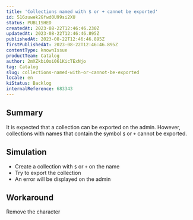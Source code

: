 ```yaml
---
title: 'Collections named with $ or + cannot be exported'
id: 516zuwek2Gfwd0U99si2XU
status: PUBLISHED
createdAt: 2023-08-22T12:46:46.230Z
updatedAt: 2023-08-22T12:46:46.895Z
publishedAt: 2023-08-22T12:46:46.895Z
firstPublishedAt: 2023-08-22T12:46:46.895Z
contentType: knownIssue
productTeam: Catalog
author: 2mXZkbi0oi061KicTExNjo
tag: Catalog
slug: collections-named-with-or-cannot-be-exported
locale: en
kiStatus: Backlog
internalReference: 683343
---
```


## Summary


It is expected that a collection can be exported on the admin. However, collections with names that contain the symbol `$` or `+` cannot be exported.


##

## Simulation



- Create a collection with `$` or `+` on the name
- Try to export the collection
- An error will be displayed on the admin


##

## Workaround


Remove the character




